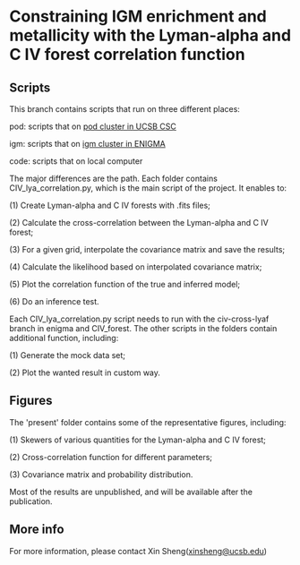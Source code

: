 # Constraining IGM enrichment and metallicity with the Lyman-alpha and C IV forest correlation function 

## Scripts

This branch contains scripts that run on three different places:

pod: scripts that on [pod cluster in UCSB CSC](https://csc.cnsi.ucsb.edu/)

igm: scripts that on [igm cluster in ENIGMA](http://enigma.physics.ucsb.edu/)

code: scripts that on local computer

The major differences are the path. Each folder contains CIV_lya_correlation.py, which is the main script of the project. It enables to:

(1) Create Lyman-alpha and C IV forests with .fits files;

(2) Calculate the cross-correlation between the Lyman-alpha and C IV forest;

(3) For a given grid, interpolate the covariance matrix and save the results;

(4) Calculate the likelihood based on interpolated covariance matrix;

(5) Plot the correlation function of the true and inferred model;

(6) Do an inference test.

Each CIV_lya_correlation.py script needs to run with the civ-cross-lyaf branch in enigma and CIV_forest. The other scripts in the folders contain additional function, including:

(1) Generate the mock data set;

(2) Plot the wanted result in custom way.

## Figures

The 'present' folder contains some of the representative figures, including:

(1) Skewers of various quantities for the Lyman-alpha and C IV forest;

(2) Cross-correlation function for different parameters;

(3) Covariance matrix and probability distribution.

Most of the results are unpublished, and will be available after the publication. 

## More info

For more information, please contact Xin Sheng(xinsheng@ucsb.edu)
